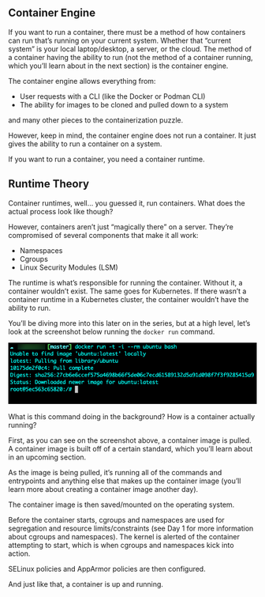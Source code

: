 ## Container Engine

If you want to run a container, there must be a method of how containers can run that’s running on your current system. Whether that “current system” is your local laptop/desktop, a server, or the cloud. The method of a container having the ability to run (not the method of a container running, which you’ll learn about in the next section) is the container engine.

The container engine allows everything from:

- User requests with a CLI (like the Docker or Podman CLI)
- The ability for images to be cloned and pulled down to a system

and many other pieces to the containerization puzzle.

However, keep in mind, the container engine does not run a container. It just gives the ability to run a container on a system.

If you want to run a container, you need a container runtime.

## Runtime Theory

Container runtimes, well… you guessed it, run containers. What does the actual process look like though?

However, containers aren’t just “magically there” on a server. They’re compromised of several components that make it all work:

- Namespaces
- Cgroups
- Linux Security Modules (LSM)

The runtime is what’s responsible for running the container. Without it, a container wouldn’t exist. The same goes for Kubernetes. If there wasn’t a container runtime in a Kubernetes cluster, the container wouldn’t have the ability to run.

You’ll be diving more into this later on in the series, but at a high level, let’s look at the screenshot below running the `docker run` command.

![Screenshot](../images/1.png)

What is this command doing in the background? How is a container actually running? 

First, as you can see on the screenshot above, a container image is pulled. A container image is built off of a certain standard, which you’ll learn about in an upcoming section.

As the image is being pulled, it’s running all of the commands and entrypoints and anything else that makes up the container image (you’ll learn more about creating a container image another day).

The container image is then saved/mounted on the operating system.

Before the container starts, cgroups and namespaces are used for segregation and resource limits/constraints (see Day 1 for more information about cgroups and namespaces). The kernel is alerted of the container attempting to start, which is when cgroups and namespaces kick into action.

SELinux policies and AppArmor policies are then configured.

And just like that, a container is up and running.